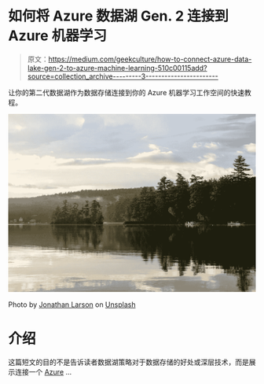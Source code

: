 # 如何将 Azure 数据湖 Gen. 2 连接到 Azure 机器学习

> 原文：<https://medium.com/geekculture/how-to-connect-azure-data-lake-gen-2-to-azure-machine-learning-510c00115add?source=collection_archive---------3----------------------->

让你的第二代数据湖作为数据存储连接到你的 Azure 机器学习工作空间的快速教程。

![](img/ee679d7a65ff494c7bb0ee98ca99d953.png)

Photo by [Jonathan Larson](https://unsplash.com/@jrlars?utm_source=unsplash&utm_medium=referral&utm_content=creditCopyText) on [Unsplash](https://unsplash.com/s/photos/lake-house?utm_source=unsplash&utm_medium=referral&utm_content=creditCopyText)

# 介绍

这篇短文的目的不是告诉读者数据湖策略对于数据存储的好处或深层技术，而是展示连接一个 [Azure](https://azure.microsoft.com/en-gb/services/storage/data-lake-storage/?ocid=AID3020565#features) …